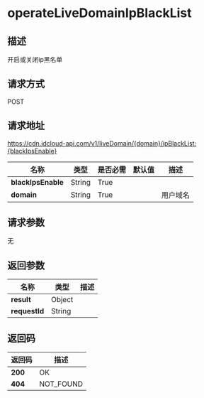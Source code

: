 # operateLiveDomainIpBlackList


## 描述
开启或关闭ip黑名单

## 请求方式
POST

## 请求地址
https://cdn.jdcloud-api.com/v1/liveDomain/{domain}/ipBlackList:{blackIpsEnable}

|名称|类型|是否必需|默认值|描述|
|---|---|---|---|---|
|**blackIpsEnable**|String|True| | |
|**domain**|String|True| |用户域名|

## 请求参数
无


## 返回参数
|名称|类型|描述|
|---|---|---|
|**result**|Object| |
|**requestId**|String| |


## 返回码
|返回码|描述|
|---|---|
|**200**|OK|
|**404**|NOT_FOUND|
